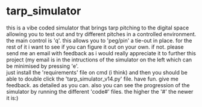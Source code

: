# tarp_simulator
this is a vibe coded simulator that brings tarp pitching to the digital space allowing you to test out and try different pitches in a controlled environment. the main control is 'q'. this allows you to 'peg/pin' a tie-out in place. for the rest of it i want to see if you can figure it out on your own. if not. please send me an email with feedback as i would really appreciate it to further this project (my email is in the intructions of the simulator on the left which can be minimised by pressing 'e'.   
just install the 'requirements' file on cmd (i think) and then you should be able to double click the 'tarp_simulator_v14.py' file.
have fun.
give me feedback. as detailed as you can.
also you can see the progression of the simulator by running the different 'code#' files. the higher the '#' the newer it is:)
